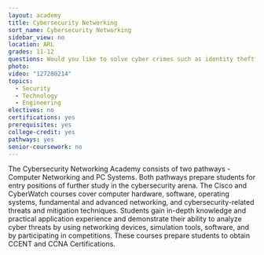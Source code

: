 ```yaml
---
layout: academy
title: Cybersecurity Networking
sort_name: Cybersecurity Networking
sidebar_view: no
location: ARL
grades: 11-12
questions: Would you like to solve cyber crimes such as identity theft? Would you like to learn how computer networks are created? Are you curious about how computers work inside?
photo:
video: "127280214"
topics:
  - Security
  - Technology
  - Engineering
electives: no
certifications: yes
prerequisites: yes
college-credit: yes
pathways: yes
senior-coursework: no
---
```


The Cybersecurity Networking Academy consists of two pathways - Computer Networking and PC Systems. Both pathways prepare students for entry positions of further study in the cybersecurity arena. The Cisco and CyberWatch courses cover computer hardware, software, operating systems, fundamental and advanced networking, and cybersecurity-related threats and mitigation techniques. Students gain in-depth knowledge and practical application experience and demonstrate their ability to analyze cyber threats by using networking devices, simulation tools, software, and by participating in competitions. These courses prepare students to obtain CCENT and CCNA Certifications.
